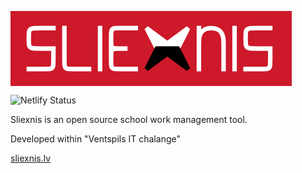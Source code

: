 <img align="center" src="/sliexnis-baner.png"></img>

![Netlify Status](https://api.netlify.com/api/v1/badges/d27dbed2-6a08-4fe3-bfae-9f7e19989916/deploy-status)

Sliexnis is an open source school work management tool.

Developed within "Ventspils IT chalange"

[sliexnis.lv](https://sliexnis.lv "Sliexnis website")
